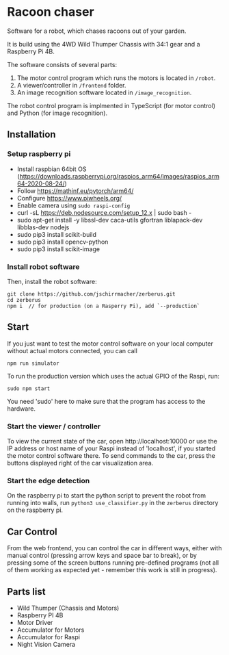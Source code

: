 # Racoon chaser

Software for a robot, which chases racoons out of your garden.

It is build using the 4WD Wild Thumper Chassis with 34:1 gear and a Raspberry Pi 4B.

The software consists of several parts:

1. The motor control program which runs the motors is located in `/robot`.
2. A viewer/controller in `/frontend` folder.
3. An image recognition software located in `/image_recognition`.

The robot control program is implmented in TypeScript (for motor control) and Python (for image recognition).

## Installation

### Setup raspberry pi

- Install raspbian 64bit OS (https://downloads.raspberrypi.org/raspios_arm64/images/raspios_arm64-2020-08-24/)
- Follow https://mathinf.eu/pytorch/arm64/
- Configure https://www.piwheels.org/
- Enable camera using `sudo raspi-config`
- curl -sL https://deb.nodesource.com/setup_12.x | sudo bash -
- sudo apt-get install -y libssl-dev caca-utils gfortran liblapack-dev libblas-dev nodejs
- sudo pip3 install scikit-build
- sudo pip3 install opencv-python
- sudo pip3 install scikit-image

### Install robot software

Then, install the robot software:

    git clone https://github.com/jschirrmacher/zerberus.git
    cd zerberus
    npm i  // for production (on a Rasperry Pi), add `--production`

## Start

If you just want to test the motor control software on your local computer without actual motors connected, you can call

    npm run simulator

To run the production version which uses the actual GPIO of the Raspi, run:

    sudo npm start

You need 'sudo' here to make sure that the program has access to the hardware.

### Start the viewer / controller

To view the current state of the car, open http://localhost:10000 or use the IP address or host name of your Raspi instead of 'localhost', if you started the motor control software there.
To send commands to the car, press the buttons displayed right of the car visualization area.

### Start the edge detection

On the raspberry pi to start the python script to prevent the robot from running into walls, run `python3 use_classifier.py` in the `zerberus` directory on the raspberry pi.

## Car Control

From the web frontend, you can control the car in different ways, either with manual control (pressing arrow keys and space bar to break), or by pressing some of the screen buttons running pre-defined programs (not all of them working as expected yet - remember this work is still in progress).

## Parts list

- Wild Thumper (Chassis and Motors)
- Raspberry PI 4B
- Motor Driver
- Accumulator for Motors
- Accumulator for Raspi
- Night Vision Camera
